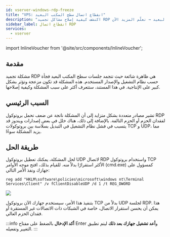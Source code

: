 ```yaml
---
id: vserver-windows-rdp-freeze
title: "VPS: انقطاع اتصال سطح المكتب البعيد"
description: "اكتشف كيفية إصلاح مشاكل تجميد RDP عن طريق تحسين استقرار الاتصال وزيادة إنتاجية سطح المكتب البعيد → تعلّم المزيد الآن"
sidebar_label: انقطاع اتصال RDP
services:
  - vserver
---
```


import InlineVoucher from '@site/src/components/InlineVoucher';

## مقدمة

مشكلة تجميد RDP هي ظاهرة شائعة حيث تتجمد جلسات سطح المكتب البعيد فجأة حسب نظام التشغيل والإصدار المستخدم. هذه المشكلة قد تكون مزعجة وتؤثر بشكل كبير على الإنتاجية. في هذا المستند، ستتعرف أكثر على سبب المشكلة وكيفية إصلاحها.

<InlineVoucher />

## السبب الرئيسي

تشير مصادر متعددة بشكل متزايد إلى أن المشكلة ناتجة عن ضعف تحمل بروتوكول RDP لفقدان الحزم أو الحزم التالفة. بالإضافة إلى ذلك، هناك خلل في بعض إصدارات ويندوز قد يتسبب في فشل نظام التشغيل في التبديل بسلاسة بين بروتوكولات TCP و UDP، مما يزيد المشكلة سوءًا.

## طريقة الحل

لحل المشكلة، يمكنك تعطيل بروتوكول UDP لاتصال RDP واستخدام بروتوكول TCP الأكثر استقرارًا بدلاً منه. للقيام بذلك، افتح موجه الأوامر (cmd.exe) كمسؤول على جهازك ونفذ الأمر التالي:

```
reg add "HKLM\software\policies\microsoft\windows nt\Terminal Services\Client" /v fClientDisableUDP /d 1 /t REG_DWORD
```

![](https://screensaver01.zap-hosting.com/index.php/s/6E6AzroG88ETj2X/preview)

بتنفيذ هذا الأمر، سيستخدم جهازك الآن بروتوكول TCP بدلاً من UDP لجلسة RDP. هذا يمكن أن يحسن استقرار الاتصال، خاصة في الشبكات ذات الاتصالات غير المستقرة أو فقدان الحزم العالي.

:::info 
**أكد الإدخال** بالضغط على مفتاح Enter و**أعد تشغيل جهازك بعد ذلك** ليتم تطبيق التغيير وتفعيله.
:::

<InlineVoucher />